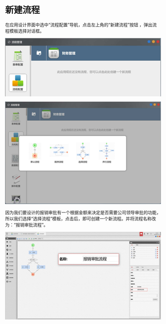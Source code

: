 # 新建流程

在应用设计界面中选中“流程配置”导航，点击左上角的“新建流程”按钮 ，弹出流程模板选择对话框。

![](../../.gitbook/assets/image%20%2899%29.png)

![](../../.gitbook/assets/image%20%28136%29.png)

因为我们要设计的报销审批有一个根据金额来决定是否需要公司领导审批的功能，所以我们选择“选择流程”模板，点击后，即可创建一个新流程。并将流程名称改为：“报销审批流程”。

![](../../.gitbook/assets/image%20%2888%29.png)



